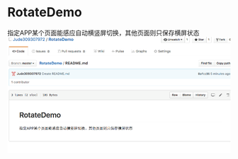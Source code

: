 # RotateDemo 
指定APP某个页面能感应自动横竖屏切换，其他页面则只保存横屏状态
![image](https://github.com/Jude309307972/RotateDemo/blob/master/Untitled.gif)
